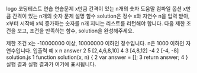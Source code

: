 logo
코딩테스트 연습
연습문제
x만큼 간격이 있는 n개의 숫자
도움말
컴파일 옵션
x만큼 간격이 있는 n개의 숫자
문제 설명
함수 solution은 정수 x와 자연수 n을 입력 받아, x부터 시작해 x씩 증가하는 숫자를 n개 지니는 리스트를 리턴해야 합니다. 다음 제한 조건을 보고, 조건을 만족하는 함수, solution을 완성해주세요.

제한 조건
x는 -10000000 이상, 10000000 이하인 정수입니다.
n은 1000 이하인 자연수입니다.
입출력 예
x	n	answer
2	5	[2,4,6,8,10]
4	3	[4,8,12]
-4	2	[-4, -8]
solution.js
1
function solution(x, n) {
2
    var answer = [];
3
    return answer;
4
}
실행 결과
실행 결과가 여기에 표시됩니다.